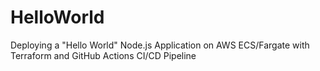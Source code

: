 # HelloWorld
Deploying a "Hello World" Node.js Application on AWS ECS/Fargate with Terraform and GitHub Actions CI/CD Pipeline

